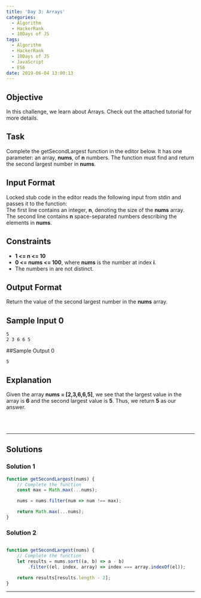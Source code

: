 ```yaml
---
title: 'Day 3: Arrays'
categories:
  - Algorithm
  - HackerRank
  - 10Days of JS
tags:
  - Algorithm
  - HackerRank
  - 10Days of JS
  - JavaScript
  - ES6
date: 2019-06-04 13:00:13
---
```


## Objective

In this challenge, we learn about Arrays. Check out the attached tutorial for more details.

<!-- more -->

## Task

Complete the getSecondLargest function in the editor below. It has one parameter: an array, **nums**, of **n** numbers. The function must find and return the second largest number in **nums**.

 
## Input Format

Locked stub code in the editor reads the following input from stdin and passes it to the function: <br/>
The first line contains an integer, **n**, denoting the size of the **nums** array. <br/>
The second line contains **n** space-separated numbers describing the elements in **nums**.

 
## Constraints
- **1 <= n <= 10**
- **0 <= nums <= 100**, where **nums** is the number at index **i**.
- The numbers in  are not distinct.


## Output Format

Return the value of the second largest number in the **nums** array.


## Sample Input 0

```
5
2 3 6 6 5
```


##Sample Output 0

```
5
```


## Explanation

Given the array **nums = [2,3,6,6,5]**, we see that the largest value in the array is **6** and the second largest value is **5**. Thus, we return **5** as our answer.

<br/>
<br/>

---

## Solutions
### Solution 1

```javascript
function getSecondLargest(nums) {
    // Complete the function
    const max = Math.max(...nums);

    nums = nums.filter(num => num !== max);

    return Math.max(...nums);
}
```

### Solution 2
```javascript

function getSecondLargest(nums) {
    // Complete the function
    let results = nums.sort((a, b) => a - b)
        .filter((el, index, array) => index === array.indexOf(el));

    return results[results.length - 2];
}
```

---

